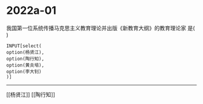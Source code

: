 # 2022a-01
我国第一位系统传播马克思主义教育理论并出版《新教育大纲》的教育理论家
是( )
```meta-bind
INPUT[select(
option(杨贤江),
option(陶行知),
option(黄炎培),
option(李大钊)
)]
```

---

[[杨贤江]]
[[陶行知]]

